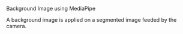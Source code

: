 Background Image using MediaPipe

A background image is applied on a segmented image feeded by the camera.
